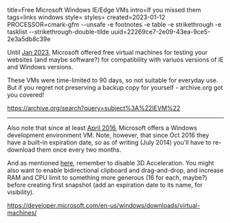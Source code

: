 title=Free Microsoft Windows IE/Edge VMs
intro=If you missed them
tags=links windows
style=
styles=
created=2023-01-12
PROCESSOR=cmark-gfm --unsafe -e footnotes -e table -e strikethrough -e tasklist --strikethrough-double-tilde
uuid=22269ce7-2e09-43ea-9ce5-2e3a5db8c39e

Until [Jan 2023][eol], Microsoft offered free virtual machines for testing your websites (and maybe software?)
for compatibility with variuos versions of IE and Windows versions.

These VMs were time-limited to 90 days, so not suitable for everyday use.
But if you regret not preserving a backup copy for yourself -
archive.org got you covered!

[eol]: https://web.archive.org/web/20230112141524/https://developer.microsoft.com/en-us/microsoft-edge/tools/vms/

<https://archive.org/search?query=subject%3A%22IEVM%22>

----

Also note that since at least [April 2016][vm], Microsoft offers a Windows development environment VM. Note, however, that since Oct 2016 they have a built-in expiration date, so as of writing (July 2014) you'll have to re-download them once every two months.

And as mentioned [here][vga], remember to disable 3D Acceleration.
You might also want to enable bidirectional clipboard and drag-and-drop, and increase RAM and CPU limit to something more generous (16 for each, maybe?) before creating first snapshot (add an expiration date to its name, for visibility).

[vm]: https://web.archive.org/web/20160421112036/https://developer.microsoft.com/en-us/windows/downloads/virtual-machines/
[vga]: https://forums.virtualbox.org/viewtopic.php?t=110878

<https://developer.microsoft.com/en-us/windows/downloads/virtual-machines/>

